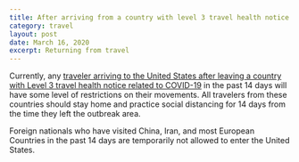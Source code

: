```yaml
---
title: After arriving from a country with level 3 travel health notice when can I return to work?
category: travel
layout: post
date: March 16, 2020
excerpt: Returning from travel
---
```


Currently, any <a href="https://www.cdc.gov/coronavirus/2019-ncov/travelers/after-travel-precautions.html"> traveler arriving to the United States after leaving a country with Level 3 travel health notice related to COVID-19</a> in the past 14 days will have some level of restrictions on their movements. All travelers from these countries should stay home and practice social distancing for 14 days from the time they left the outbreak area.

Foreign nationals who have visited China, Iran, and most European Countries in the past 14 days are temporarily not allowed to enter the United States.
